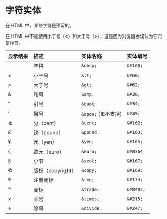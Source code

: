 # 字符实体

在 HTML 中，某些字符是预留的。

在 HTML 中不能使用小于号（<）和大于号（>），这是因为浏览器会误认为它们是标签。

| 显示结果 | 描述              | 实体名称           | 实体编号 |
| :------- | :---------------- | :----------------- | :------- |
|          | 空格              | `&nbsp;`           | `&#160;` |
| <        | 小于号            | `&lt;`             | `&#60;` |
| >        | 大于号            | `&gt;`             | `&#62;` |
| &        | 和号              | `&amp;`            | `&#38;` |
| "        | 引号              | `&quot`;             | `&#34;` |
| '        | 撇号              | `&apos;` (IE不支持) | `&#39;` |
| ￠       | 分（cent）        | `&cent;`          | `&#162;` |
| £        | 镑（pound）       | `&pound;`         | `&#163;` |
| ¥        | 元（yen）         | `&yen;`           | `&#165;` |
| €        | 欧元（euro）      | `&euro;`          | `&#8364;` |
| §        | 小节              | `&sect;`          | `&#167;` |
| ©        | 版权（copyright） | `&copy;`          | `&#169;` |
| ®        | 注册商标          | `&reg;`           | `&#174;` |
| ™        | 商标              | `&trade;`         | `&#8482;` |
| ×        | 乘号              | `&times;`         | `&#215;` |
| ÷        | 除号              | `&divide;`        | `&#247;` |